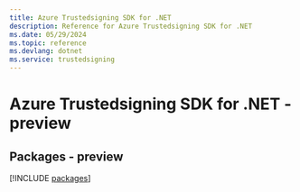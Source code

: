 ```yaml
---
title: Azure Trustedsigning SDK for .NET
description: Reference for Azure Trustedsigning SDK for .NET
ms.date: 05/29/2024
ms.topic: reference
ms.devlang: dotnet
ms.service: trustedsigning
---
```

# Azure Trustedsigning SDK for .NET - preview
## Packages - preview
[!INCLUDE [packages](trustedsigning-index.md)]